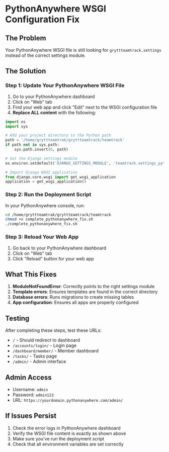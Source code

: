 # PythonAnywhere WSGI Configuration Fix

## The Problem
Your PythonAnywhere WSGI file is still looking for `gryttteamtrack.settings` instead of the correct settings module.

## The Solution

### Step 1: Update Your PythonAnywhere WSGI File

1. Go to your PythonAnywhere dashboard
2. Click on "Web" tab
3. Find your web app and click "Edit" next to the WSGI configuration file
4. **Replace ALL content** with the following:

```python
import os
import sys

# Add your project directory to the Python path
path = '/home/gryttteamtrak/gryttteamtrack/teamtrack'
if path not in sys.path:
    sys.path.insert(0, path)

# Set the Django settings module
os.environ.setdefault('DJANGO_SETTINGS_MODULE', 'teamtrack.settings_pythonanywhere')

# Import Django WSGI application
from django.core.wsgi import get_wsgi_application
application = get_wsgi_application()
```

### Step 2: Run the Deployment Script

In your PythonAnywhere console, run:

```bash
cd /home/gryttteamtrak/gryttteamtrack/teamtrack
chmod +x complete_pythonanywhere_fix.sh
./complete_pythonanywhere_fix.sh
```

### Step 3: Reload Your Web App

1. Go back to your PythonAnywhere dashboard
2. Click on "Web" tab
3. Click "Reload" button for your web app

## What This Fixes

1. **ModuleNotFoundError**: Correctly points to the right settings module
2. **Template errors**: Ensures templates are found in the correct directory
3. **Database errors**: Runs migrations to create missing tables
4. **App configuration**: Ensures all apps are properly configured

## Testing

After completing these steps, test these URLs:
- `/` - Should redirect to dashboard
- `/accounts/login/` - Login page
- `/dashboard/member/` - Member dashboard
- `/tasks/` - Tasks page
- `/admin/` - Admin interface

## Admin Access
- Username: `admin`
- Password: `admin123`
- URL: `https://yourdomain.pythonanywhere.com/admin/`

## If Issues Persist

1. Check the error logs in PythonAnywhere dashboard
2. Verify the WSGI file content is exactly as shown above
3. Make sure you've run the deployment script
4. Check that all environment variables are set correctly
